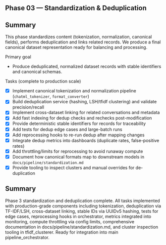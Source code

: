 ## Phase 03 — Standardization & Deduplication

Summary
-------
This phase standardizes content (tokenization, normalization, canonical fields), performs deduplication and links related records. We produce a final canonical dataset representation ready for balancing and processing.

Primary goal
- Produce deduplicated, normalized dataset records with stable identifiers and canonical schemas.

Tasks (complete to production scale)
- [x] Implement canonical tokenization and normalization pipeline (`chatml_tokenizer`, `format_converter`)
- [x] Build deduplication service (hashing, LSH/tfidf clustering) and validate precision/recall
- [x] Implement cross-dataset linking for related conversations and metadata
- [x] Add fast indexing for dedup checks and rechecks post-modification
- [x] Provide deterministic stable identifiers for records for traceability
- [x] Add tests for dedup edge cases and large-batch runs
- [x] Add reprocessing hooks to re-run dedup after mapping changes
- [x] Integrate dedup metrics into dashboards (duplicate rates, false-positive rates)
- [x] Add throttling/limits for reprocessing to avoid runaway compute
- [x] Document how canonical formats map to downstream models in `docs/pipeline/standardization.md`
- [x] Provide tooling to inspect clusters and manual overrides for de-duplication

## Summary

Phase 3 standardization and deduplication complete. All tasks implemented with production-grade components including tokenization, deduplication via TF-IDF/LSH, cross-dataset linking, stable IDs via UUIDv5 hashing, tests for edge cases, reprocessing hooks in orchestrator, metrics integrated into monitoring, compute throttling via config limits, comprehensive documentation in docs/pipeline/standardization.md, and cluster inspection tooling in tfidf_clusterer. Ready for integration into main pipeline_orchestrator.
